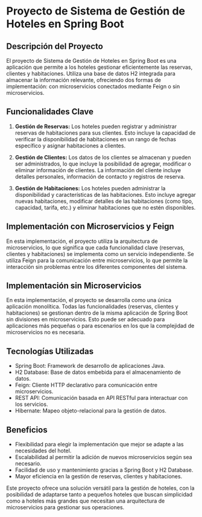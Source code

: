 # Proyecto de Sistema de Gestión de Hoteles en Spring Boot

## Descripción del Proyecto

El proyecto de Sistema de Gestión de Hoteles en Spring Boot es una aplicación que permite a los hoteles gestionar eficientemente las reservas, clientes y habitaciones. Utiliza una base de datos H2 integrada para almacenar la información relevante, ofreciendo dos formas de implementación: con microservicios conectados mediante Feign o sin microservicios.

## Funcionalidades Clave

1. **Gestión de Reservas:** Los hoteles pueden registrar y administrar reservas de habitaciones para sus clientes. Esto incluye la capacidad de verificar la disponibilidad de habitaciones en un rango de fechas específico y asignar habitaciones a clientes.

2. **Gestión de Clientes:** Los datos de los clientes se almacenan y pueden ser administrados, lo que incluye la posibilidad de agregar, modificar o eliminar información de clientes. La información del cliente incluye detalles personales, información de contacto y registros de reserva.

3. **Gestión de Habitaciones:** Los hoteles pueden administrar la disponibilidad y características de las habitaciones. Esto incluye agregar nuevas habitaciones, modificar detalles de las habitaciones (como tipo, capacidad, tarifa, etc.) y eliminar habitaciones que no estén disponibles.

## Implementación con Microservicios y Feign

En esta implementación, el proyecto utiliza la arquitectura de microservicios, lo que significa que cada funcionalidad clave (reservas, clientes y habitaciones) se implementa como un servicio independiente. Se utiliza Feign para la comunicación entre microservicios, lo que permite la interacción sin problemas entre los diferentes componentes del sistema.

## Implementación sin Microservicios

En esta implementación, el proyecto se desarrolla como una única aplicación monolítica. Todas las funcionalidades (reservas, clientes y habitaciones) se gestionan dentro de la misma aplicación de Spring Boot sin divisiones en microservicios. Esto puede ser adecuado para aplicaciones más pequeñas o para escenarios en los que la complejidad de microservicios no es necesaria.

## Tecnologías Utilizadas

- Spring Boot: Framework de desarrollo de aplicaciones Java.
- H2 Database: Base de datos embebida para el almacenamiento de datos.
- Feign: Cliente HTTP declarativo para comunicación entre microservicios.
- REST API: Comunicación basada en API RESTful para interactuar con los servicios.
- Hibernate: Mapeo objeto-relacional para la gestión de datos.

## Beneficios

- Flexibilidad para elegir la implementación que mejor se adapte a las necesidades del hotel.
- Escalabilidad al permitir la adición de nuevos microservicios según sea necesario.
- Facilidad de uso y mantenimiento gracias a Spring Boot y H2 Database.
- Mayor eficiencia en la gestión de reservas, clientes y habitaciones.

Este proyecto ofrece una solución versátil para la gestión de hoteles, con la posibilidad de adaptarse tanto a pequeños hoteles que buscan simplicidad como a hoteles más grandes que necesitan una arquitectura de microservicios para gestionar sus operaciones.
